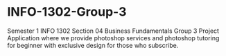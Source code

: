 # INFO-1302-Group-3
Semester 1 INFO 1302 Section 04 Business Fundamentals Group 3 Project
Application where we provide photoshop services and photoshop tutoring for beginner with exclusive design for those who subscribe.
